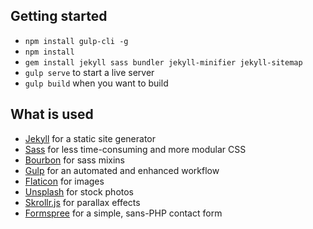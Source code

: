 ## Getting started
- `npm install gulp-cli -g`
- `npm install`
- `gem install jekyll sass bundler jekyll-minifier jekyll-sitemap`
- `gulp serve` to start a live server
- `gulp build` when you want to build

## What is used
- [Jekyll](https://jekyllrb.com/) for a static site generator
- [Sass](http://sass-lang.com/) for less time-consuming and more modular CSS
- [Bourbon](http://bourbon.io/) for sass mixins
- [Gulp](http://gulpjs.com/) for an automated and enhanced workflow
- [Flaticon](http://www.flaticon.com/) for images
- [Unsplash](https://unsplash.com/) for stock photos
- [Skrollr.js](https://github.com/Prinzhorn/skrollr) for parallax effects
- [Formspree](https://formspree.io/) for a simple, sans-PHP contact form